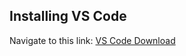 ## Installing VS Code
Navigate to this link: [VS Code Download](https://code.visualstudio.com/Download)

